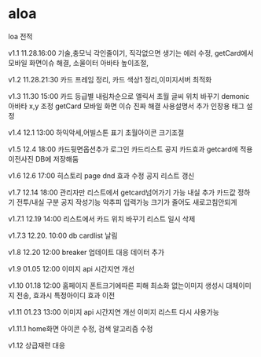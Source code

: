 # aloa

loa 전적

v1.1 11.28.16:00
기술,충모닉 각인줄이기, 직각없으면 생기는 에러 수정, getCard에서 모바일 화면이슈 해결, 소울이터 아바타 높이조절,

v1.2 11.28.21:30
카드 프레임 정리, 카드 색상1 정리,이미지서버 최적화

v1.3 11.30 15:00
카드 등급별 내림차순으로
엘릭서 초월 글씨 위치 바꾸기
demonic 아바타 x,y 조정
getCard 모바일 화면 이슈 진짜 해결
사용설명서 추가
인장용 태그 설정

v1.4 12.1 13:00
하익악세,어빌스톤 표기
초월아이콘 크기조절

v1.5 12.4 18:00
카드뒷면옵션추가
로그인
카드리스트
공지
카드효과 getcard에 적용
이전사진 DB에 저장해둠

v1.6 12.6 17:00
히스토리 page
dnd 효과 수정
공지 리스트 갱신

v1.7 12.14 18:00
관리자만 리스트에서 getcard넘어가기 가능
내실 추가
카드값 정하기 전투/내실 구분
공지 작성기능
악추피 입력가능
크기가 줄어도 새로고침안되게

v1.7.1 12.19 14:00
리스트에서 카드 위치 바꾸기
리스트 일시 삭제

v1.7.3 12.20. 10:00
db cardlist 날림

v1.8 12.20 12:00
breaker 업데이트 대응 데이터 추가

v1.9 01.05 12:00
이미지 api 시간지연 개선

v1.10 01.18 12:00
홈페이지 폰트크기에따른 피해 최소화
없는이미지 생성시 대체이미지 전송, 효과시 특정아이디 효과 이전

v1.11 01.23 13:00
이미지 api 시간지연 개선
이미지 리스트 다시 사용가능

v1.11.1
home화면 아이콘 수정,
검색 알고리즘 수정

v1.12
상급재련 대응
